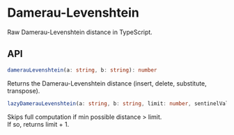 # Damerau-Levenshtein

Raw Damerau-Levenshtein distance in TypeScript.

## API

```ts
damerauLevenshtein(a: string, b: string): number
```

Returns the Damerau-Levenshtein distance (insert, delete, substitute, transpose).

```ts
lazyDamerauLevenshtein(a: string, b: string, limit: number, sentinelValue = limit + 1): number
```

Skips full computation if min possible distance > limit.  
If so, returns limit + 1.
